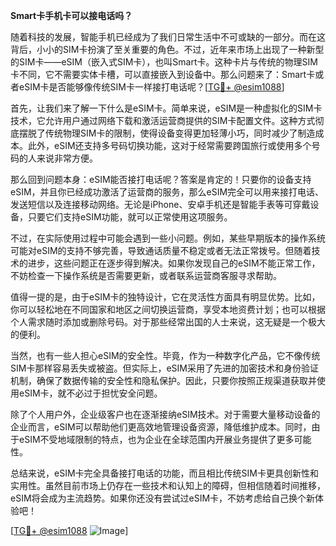 **Smart卡手机卡可以接电话吗？**

随着科技的发展，智能手机已经成为了我们日常生活中不可或缺的一部分。而在这背后，小小的SIM卡扮演了至关重要的角色。不过，近年来市场上出现了一种新型的SIM卡——eSIM（嵌入式SIM卡），也叫Smart卡。这种卡片与传统的物理SIM卡不同，它不需要实体卡槽，可以直接嵌入到设备中。那么问题来了：Smart卡或者eSIM卡是否能够像传统SIM卡一样接打电话呢？[[TG💪+ @esim1088](https://t.me/s/esim1088)]

首先，让我们来了解一下什么是eSIM卡。简单来说，eSIM是一种虚拟化的SIM卡技术，它允许用户通过网络下载和激活运营商提供的SIM卡配置文件。这种方式彻底摆脱了传统物理SIM卡的限制，使得设备变得更加轻薄小巧，同时减少了制造成本。此外，eSIM还支持多号码切换功能，这对于经常需要跨国旅行或使用多个号码的人来说非常方便。

那么回到问题本身：eSIM能否接打电话呢？答案是肯定的！只要你的设备支持eSIM，并且你已经成功激活了运营商的服务，那么eSIM完全可以用来接打电话、发送短信以及连接移动网络。无论是iPhone、安卓手机还是智能手表等可穿戴设备，只要它们支持eSIM功能，就可以正常使用这项服务。

不过，在实际使用过程中可能会遇到一些小问题。例如，某些早期版本的操作系统可能对eSIM的支持不够完善，导致通话质量不稳定或者无法正常拨号。但随着技术的进步，这些问题正在逐步得到解决。如果你发现自己的eSIM不能正常工作，不妨检查一下操作系统是否需要更新，或者联系运营商客服寻求帮助。

值得一提的是，由于eSIM卡的独特设计，它在灵活性方面具有明显优势。比如，你可以轻松地在不同国家和地区之间切换运营商，享受本地资费计划；也可以根据个人需求随时添加或删除号码。对于那些经常出国的人士来说，这无疑是一个极大的便利。

当然，也有一些人担心eSIM的安全性。毕竟，作为一种数字化产品，它不像传统SIM卡那样容易丢失或被盗。但实际上，eSIM采用了先进的加密技术和身份验证机制，确保了数据传输的安全性和隐私保护。因此，只要你按照正规渠道获取并使用eSIM卡，就不必过于担忧安全问题。

除了个人用户外，企业级客户也在逐渐接纳eSIM技术。对于需要大量移动设备的企业而言，eSIM可以帮助他们更高效地管理设备资源，降低维护成本。同时，由于eSIM不受地域限制的特点，也为企业在全球范围内开展业务提供了更多可能性。

总结来说，eSIM卡完全具备接打电话的功能，而且相比传统SIM卡更具创新性和实用性。虽然目前市场上仍存在一些技术和认知上的障碍，但相信随着时间推移，eSIM将会成为主流趋势。如果你还没有尝试过eSIM卡，不妨考虑给自己换个新体验吧！

[[TG💪+ @esim1088](https://t.me/s/esim1088) ![Image](https://i.postimg.cc/4NQfJmqS/Snipaste-2025-05-13-00-14-12.png)]